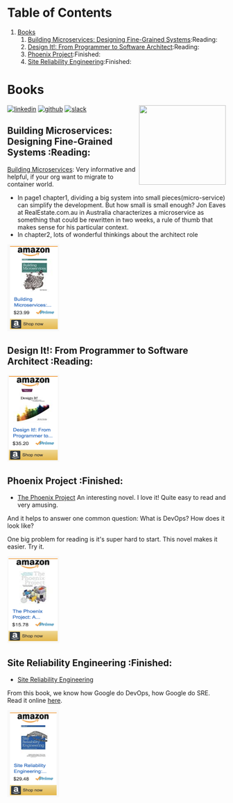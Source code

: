 
# Table of Contents

1.  [Books](#orgd533ba5)
    1.  [Building Microservices: Designing Fine-Grained Systems](#orgfcebe9c):Reading:
    2.  [Design It!: From Programmer to Software Architect](#org2314de0):Reading:
    3.  [Phoenix Project](#org63b64c4):Finished:
    4.  [Site Reliability Engineering](#org1ef284e):Finished:



<a id="orgd533ba5"></a>

# Books

<div class="HTML">
<a href="https://www.linkedin.com/in/dennyzhang001"><img src="https://www.dennyzhang.com/wp-content/uploads/sns/linkedin.png" alt="linkedin" /></a>
<a href="https://github.com/DennyZhang"><img src="https://www.dennyzhang.com/wp-content/uploads/sns/github.png" alt="github" /></a>
<a href="https://www.dennyzhang.com/slack" target="\_blank" rel="nofollow"><img src="http://slack.dennyzhang.com/badge.svg" alt="slack"/></a>
<a href="https://github.com/DennyZhang"><img align="right" width="200" height="183" src="https://www.dennyzhang.com/wp-content/uploads/denny/watermark/github.png" /></a>

</div>


<a id="orgfcebe9c"></a>

## Building Microservices: Designing Fine-Grained Systems     :Reading:

[Building Microservices](https://amzn.to/2uCwzdB): Very informative and helpful, if your org want to migrate to container world.

-   In page1 chapter1, dividing a big system into small pieces(micro-service) can simplify the development. But how small is small enough? Jon Eaves at RealEstate.com.au in Australia characterizes a microservice as something that could be rewritten in two weeks, a rule of thumb that makes sense for his particular context.
-   In chapter2, lots of wonderful thinkings about the architect role

<div class="HTML">
<a href="https://amzn.to/2uCwzdB"><img width="120" height="200" src="https://raw.githubusercontent.com/DennyZhang/book-reading-cloud/master/images/build-microservice.png" alt="denny book" /></a>

</div>


<a id="org2314de0"></a>

## Design It!: From Programmer to Software Architect     :Reading:

<div class="HTML">
<a href="https://amzn.to/2uIJrPb"><img width="120" height="200" src="https://raw.githubusercontent.com/DennyZhang/book-reading-cloud/master/images/design-it.png" alt="denny book" /></a>

</div>


<a id="org63b64c4"></a>

## Phoenix Project     :Finished:

-   [The Phoenix Project](https://amzn.to/2Ny00V9) An interesting novel. I love it! Quite easy to read and very amusing.

And it helps to answer one common question: What is DevOps? How does it look like?

One big problem for reading is it's super hard to start. This novel makes it easier. Try it.

<div class="HTML">
<a href="https://amzn.to/2Ny00V9"><img width="120" height="200" src="https://raw.githubusercontent.com/DennyZhang/book-reading-cloud/master/images/phoneix-project.png" alt="denny book" /></a>

</div>


<a id="org1ef284e"></a>

## Site Reliability Engineering     :Finished:

-   [Site Reliability Engineering](https://amzn.to/2uGnKiH)

From this book, we know how Google do DevOps, how Google do SRE. Read it online [here](https://landing.google.com/sre/book/index.html).

<div class="HTML">
<a href="https://amzn.to/2uCwzdB"><img width="120" height="200" src="https://raw.githubusercontent.com/DennyZhang/book-reading-cloud/master/images/google-sre.png" alt="denny book" /></a>

</div>

